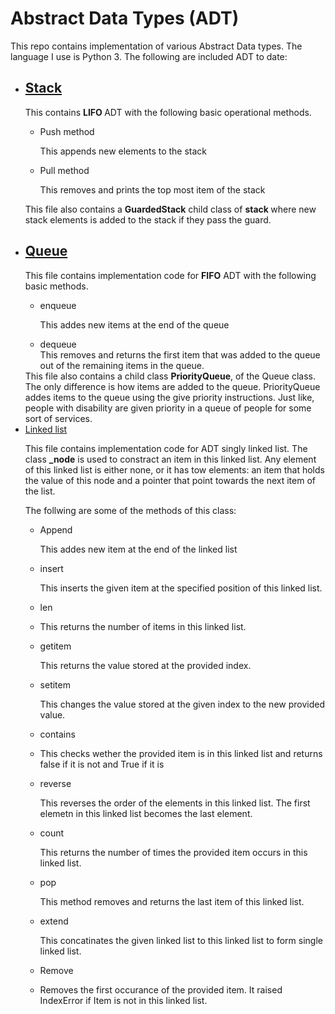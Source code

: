 # Abstract Data Types (ADT)
This repo contains implementation of various Abstract Data types.  The language I use is Python 3. The following are included ADT to date:

<ul> 
   <li> <h2><a href="https://github.com/Abdullahi-a-hussein/ADT/blob/master/Stack/stack.py"> Stack</a> </h2></li>
   <p> This contains <b> LIFO </b> ADT with the following basic operational methods. 
   <ul>
      <li> Push method </li>
      <p> This appends new elements to the stack </p>
      <li> Pull method </li>
      <p> This removes and prints the top most item of the stack </p>
   </ul>
   This file also contains a <b>GuardedStack</b> child class of <b> stack </b> where new stack elements is added to the stack if they pass the guard.
   </p>
   <li cols="gree"> <h2><a href="https://github.com/Abdullahi-a-hussein/ADT/blob/master/Queue/queue.py"> Queue </a> </h2></li>
    <p> This file contains implementation code for <b>FIFO</b> ADT with the following basic methods. </p>
    <ul>
   <li>enqueue </li>
   <p> This addes new items at the end of the queue </p>
   <li>dequeue </li>
   This removes and returns the first item that was added to the queue out of the remaining items in the queue. 
   </ul>
   This file also contains a child class <b> PriorityQueue</b>, of the Queue class. The only difference is how items are added to the queue. PriorityQueue addes     items to the queue using the give priority instructions. Just like, people with disability are given priority in a queue of people for some sort of services.
  <li><a href="https://github.com/Abdullahi-a-hussein/ADT/blob/master/Linkedlist/linkedlist.py">Linked list</a> </li>
  <p> This file contains implementation code for ADT singly linked list. The class <b>_node</b> is used to constract an item in this linked list. Any element of this linked list is either none, or it has tow elements: an item that holds the value of this node and a pointer that point towards the next item of the list.</p>
  
  <p> The follwing are some of the methods of this class:
   <ul>
      <li> Append </li>
      <p> This addes new item at the end of the linked list </p>
      <li> insert </li>
      <p> This inserts the given item at the specified position of this linked list.</p>
      <li> len <li>
      <p> This returns the number of items in this linked list. </p>
      <li> getitem </li>
      <p>This returns the value stored at the provided index. </p>
      <li>setitem </li>
      <p> This changes the value stored at the given index to the new provided value. <p>
      <li> contains <li>
      <p> This checks wether the provided item is in this linked list and returns false if it is not and True if it is </p>
      <li> reverse </li>
      <p> This reverses the order of the elements in this linked list. The first elemetn in this linked list becomes the last element. </p>
      <li> count </li>
      <p> This returns the number of times the provided item occurs in this linked list.</p>
      <li> pop </li>
      <p> This method removes and returns the last item of this linked list.</p>
      <li> extend </li>
      <p> This concatinates the given linked list to this linked list to form single linked list.</p>
      <li> Remove <li>
      <p> Removes the first occurance of the provided item. It raised IndexError if Item is not in this linked list.</p>
   </ul>
</ul>
